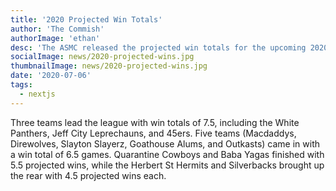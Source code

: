 ```yaml
---
title: '2020 Projected Win Totals'
author: 'The Commish'
authorImage: 'ethan'
desc: 'The ASMC released the projected win totals for the upcoming 2020 season.'
socialImage: news/2020-projected-wins.jpg
thumbnailImage: news/2020-projected-wins.jpg
date: '2020-07-06'
tags:
  - nextjs
---
```


Three teams lead the league with win totals of 7.5, including the White Panthers, Jeff City Leprechauns, and 45ers. Five teams (Macdaddys, Direwolves, Slayton Slayerz, Goathouse Alums, and Outkasts) came in with a win total of 6.5 games. Quarantine Cowboys and Baba Yagas finished with 5.5 projected wins, while the Herbert St Hermits and Silverbacks brought up the rear with 4.5 projected wins each.
